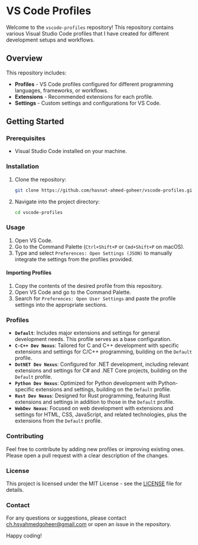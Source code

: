 # VS Code Profiles

Welcome to the `vscode-profiles` repository! This repository contains various Visual Studio Code profiles that I have created for different development setups and workflows.

## Overview

This repository includes:

- **Profiles** - VS Code profiles configured for different programming languages, frameworks, or workflows.
- **Extensions** - Recommended extensions for each profile.
- **Settings** - Custom settings and configurations for VS Code.

## Getting Started

### Prerequisites

- Visual Studio Code installed on your machine.

### Installation

1. Clone the repository:
    ```bash
    git clone https://github.com/hasnat-ahmed-goheer/vscode-profiles.git
    ```

2. Navigate into the project directory:
    ```bash
    cd vscode-profiles
    ```

### Usage

1. Open VS Code.
2. Go to the Command Palette (`Ctrl+Shift+P` or `Cmd+Shift+P` on macOS).
3. Type and select `Preferences: Open Settings (JSON)` to manually integrate the settings from the profiles provided.

#### Importing Profiles

1. Copy the contents of the desired profile from this repository.
2. Open VS Code and go to the Command Palette.
3. Search for `Preferences: Open User Settings` and paste the profile settings into the appropriate sections.

### Profiles

- **`Default`**: Includes major extensions and settings for general development needs. This profile serves as a base configuration.
- **`C-C++ Dev Nexus`**: Tailored for C and C++ development with specific extensions and settings for C/C++ programming, building on the `Default` profile.
- **`DotNET Dev Nexus`**: Configured for .NET development, including relevant extensions and settings for C# and .NET Core projects, building on the `Default` profile.
- **`Python Dev Nexus`**: Optimized for Python development with Python-specific extensions and settings, building on the `Default` profile.
- **`Rust Dev Nexus`**: Designed for Rust programming, featuring Rust extensions and settings in addition to those in the `Default` profile.
- **`WebDev Nexus`**: Focused on web development with extensions and settings for HTML, CSS, JavaScript, and related technologies, plus the extensions from the `Default` profile.

### Contributing

Feel free to contribute by adding new profiles or improving existing ones. Please open a pull request with a clear description of the changes.

### License

This project is licensed under the MIT License - see the [LICENSE](LICENSE) file for details.

### Contact

For any questions or suggestions, please contact ch.hsyahmedgoheer@gmail.com or open an issue in the repository.

Happy coding!
